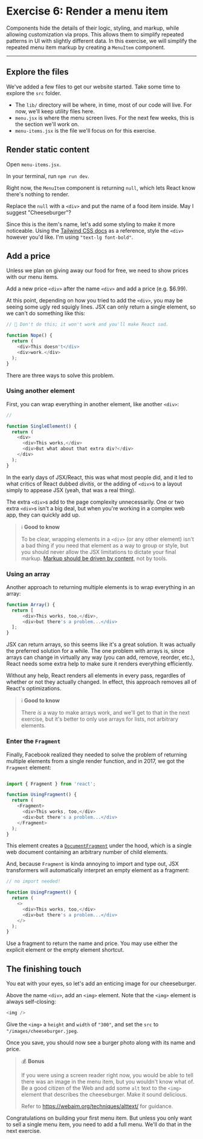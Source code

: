# Exercise 6: Render a menu item

Components hide the details of their logic, styling, and markup, while allowing customization via props. This allows them to simplify repeated patterns in UI with slightly different data. In this exercise, we will simplify the repeated menu item markup by creating a `MenuItem` component. 



---

## Explore the files

We've added a few files to get our website started. Take some time to explore the `src` folder.

- The `lib/` directory will be where, in time, most of our code will live. For now, we'll keep utility files here.
- `menu.jsx` is where the menu screen lives. For the next few weeks, this is the section we'll work on.
- `menu-items.jsx` is the file we'll focus on for this exercise.

## Render static content

Open `menu-items.jsx`. 

In your terminal, run `npm run dev`.

Right now, the `MenuItem` component is returning `null`, which lets React know there's nothing to render.

Replace the `null` with a `<div>` and put the name of a food item inside. May I suggest "Cheeseburger"?

Since this is the item's name, let's add some styling to make it more noticeable. Using the [Tailwind CSS docs](https://tailwindcss.com/docs) as a reference, style the `<div>` however you'd like. I'm using `"text-lg font-bold"`.

## Add a price

Unless we plan on giving away our food for free, we need to show prices with our menu items. 

Add a new price `<div>` after the name `<div>` and add a price (e.g. $6.99).

At this point, depending on how you tried to add the `<div>`, you may be seeing some ugly red squigly lines. JSX can only return a single element, so we can't do something like this:

```js
// 🚫 Don't do this; it won't work and you'll make React sad.

function Nope() {
  return (
    <div>This doesn't</div>
    <div>work.</div>
  );
}
```

There are three ways to solve this problem.

### Using another element

First, you can wrap everything in another element, like another `<div>`:

```js
// 

function SingleElement() {
  return (
    <div>
      <div>This works,</div>
      <div>But what about that extra div?</div>
    </div>
  );
}
```

In the early days of JSX/React, this was what most people did, and it led to what critics of React dubbed _divitis_, or the adding of `<div>`s to a layout simply to appease JSX (yeah, that was a real thing).

The extra `<div>`s add to the page complexity unnecessarily. One or two extra `<div>`s isn't a big deal, but when you're working in a complex web app, they can quickly add up.

> ℹ️ **Good to know** 
>
> To be clear, wrapping elements in a `<div>` (or any other element) isn't a bad thing if you need that element as a way to group or style, but you should never allow the JSX limitations to dictate your final markup. [Markup should be driven by content](https://developer.mozilla.org/en-US/docs/Glossary/Semantics#semantics_in_html), not by tools.

### Using an array

Another approach to returning multiple elements is to wrap everything in an array:

```js
function Array() {
  return [
      <div>This works, too,</div>,
      <div>but there's a problem...</div>
  ];
}
```

JSX can return arrays, so this seems like it's a great solution. It was actually the preferred solution for a while. The one problem with arrays is, since arrays can change in virtually any way (you can add, remove, reorder, etc.), React needs some extra help to make sure it renders everything efficiently.

Without any help, React renders all elements in every pass, regardles of whether or not they actually changed. In effect, this approach removes all of React's optimizations.

> ℹ️ **Good to know** 
>
> There _is_ a way to make arrays work, and we'll get to that in the next exercise, but it's better to only use arrays for lists, not arbitrary elements.

### Enter the `Fragment`

Finally, Facebook realized they needed to solve the problem of returning multiple elements from a single render function, and in 2017, we got the `Fragment` element:

```js

import { Fragment } from 'react';

function UsingFragment() {
  return (
    <Fragment>
      <div>This works, too,</div>
      <div>but there's a problem...</div>
    </Fragment>
  );
}
```

This element creates a [`DocumentFragment`](https://developer.mozilla.org/en-US/docs/Web/API/DocumentFragment) under the hood, which is a single web document containing an arbitrary number of child elements.

And, because `Fragment` is kinda annoying to import and type out, JSX transformers will automatically interpret an empty element as a fragment:

```js
// no import needed!

function UsingFragment() {
  return (
    <>
      <div>This works, too,</div>
      <div>but there's a problem...</div>
    </>
  );
}
```

Use a fragment to return the name and price. You may use either the explicit element or the empty element shortcut.

## The finishing touch

You eat with your eyes, so let's add an enticing image for our cheeseburger.

Above the name `<div>`, add an `<img>` element. Note that the `<img>` element is always self-closing:

```js
<img />
```

Give the `<img>` a `height` and `width` of `"300"`, and set the `src` to `"/images/cheeseburger.jpeg`.

Once you save, you should now see a burger photo along with its name and price.

> 💰 **Bonus** 
> 
> If you were using a screen reader right now, you would be able to tell there was an image in the menu item, but you wouldn't know what of. Be a good citizen of the Web and add some `alt` text to the `<img>` element that describes the cheeseburger. Make it sound delicious.
>
> Refer to https://webaim.org/techniques/alttext/ for guidance.

Congratulations on building your first menu item. But unless you only want to sell a single menu item, you need to add a full menu. We'll do that in the next exercise.

